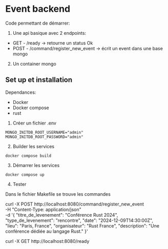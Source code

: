 # Event backend

Code permettant de démarrer:

1. Une api basique avec 2 endpoints: 
- GET - /ready -> retourne un status Ok
- POST - /command/register_new_event -> écrit un event dans une base mongo

2. Un container mongo 

## Set up et installation


Dependances: 
- Docker
- Docker compose
- rust

1. Créer un fichier .env

```shell
MONGO_INITDB_ROOT_USERNAME="admin"
MONGO_INITDB_ROOT_PASSWORD="admin"
```

2. Builder les services

```shell
docker compose build
```


3. Démarrer les services

```shell
docker compose up
```


4. Tester

Dans le fichier Makefile se trouve les commandes


curl -X POST http://localhost:8080/command/register_new_event \
     -H "Content-Type: application/json" \
     -d '{
           "titre_de_levenement": "Conférence Rust 2024",
           "type_de_levenement": "rencontre",
           "date": "2024-12-09T14:30:00Z",
           "lieu": "Paris, France",
           "organisateur": "Rust France",
           "description": "Une conférence dédiée au langage Rust."
         }'

curl -X GET http://localhost:8080/ready 
